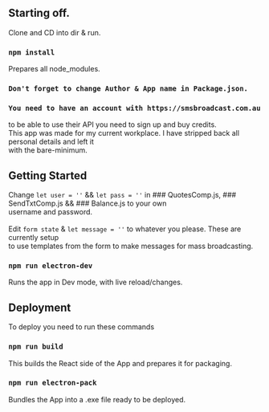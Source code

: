 ## Starting off.

Clone and CD into dir & run.

### `npm install`

Prepares all node_modules.<br>

### `Don't forget to change Author & App name in Package.json.`

### `You need to have an account with https://smsbroadcast.com.au`
to be able to use their API you need to sign up and buy credits.<br>
This app was made for my current workplace. I have stripped back all personal details and left it<br>
with the bare-minimum.

## Getting Started

Change `let user = ''` && `let pass = ''` in ### QuotesComp.js,  ### SendTxtComp.js && ### Balance.js to your own<br>
username and password. <br>
<br>
Edit `form state` & `let message = ''` to whatever you please. These are currently setup <br>
to use templates from the form to make messages for mass broadcasting.<br>


### `npm run electron-dev`

Runs the app in Dev mode, with live reload/changes.


## Deployment

To deploy you need to run these commands<br>

### `npm run build`
This builds the React side of the App and prepares it for packaging.<br>

### `npm run electron-pack`
Bundles the App into a .exe file ready to be deployed. 
